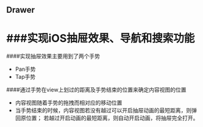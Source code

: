 ## Drawer
###实现iOS抽屉效果、导航和搜索功能
=========
####实现抽屉效果主要用到了两个手势
* Pan手势
* Tap手势

####通过手势在view上划过的距离及手势结束的位置来确定内容视图的位置
* 内容视图随着手势的拖拽而相对应的移动位置
* 当手势结束的时候，内容视图若没有越过可以开启抽屉动画的最短距离，则弹回原位置；
  若越过开启动画的最短距离，则自动开启动画，将抽屉完全打开。
